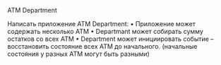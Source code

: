 ATM Department

Написать приложение ATM Department:
• Приложение может содержать несколько ATM
• Departmant может собирать сумму остатков со всех ATM
• Department может инициировать событие – восстановить состояние всех ATM до начального.
(начальные состояния у разных ATM могут быть разными)